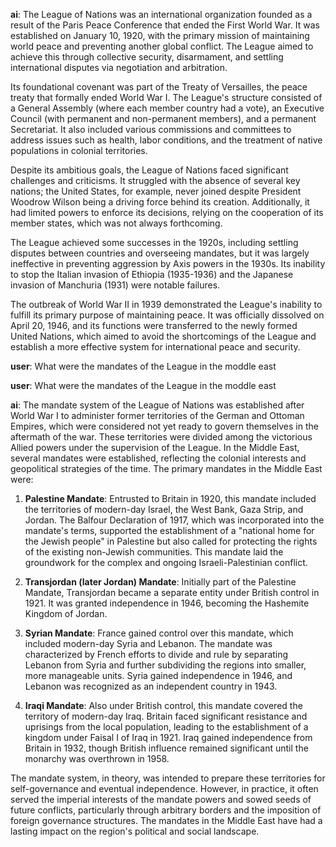 **ai**: The League of Nations was an international organization founded as a result of the Paris Peace Conference that ended the First World War. It was established on January 10, 1920, with the primary mission of maintaining world peace and preventing another global conflict. The League aimed to achieve this through collective security, disarmament, and settling international disputes via negotiation and arbitration.

Its foundational covenant was part of the Treaty of Versailles, the peace treaty that formally ended World War I. The League's structure consisted of a General Assembly (where each member country had a vote), an Executive Council (with permanent and non-permanent members), and a permanent Secretariat. It also included various commissions and committees to address issues such as health, labor conditions, and the treatment of native populations in colonial territories.

Despite its ambitious goals, the League of Nations faced significant challenges and criticisms. It struggled with the absence of several key nations; the United States, for example, never joined despite President Woodrow Wilson being a driving force behind its creation. Additionally, it had limited powers to enforce its decisions, relying on the cooperation of its member states, which was not always forthcoming.

The League achieved some successes in the 1920s, including settling disputes between countries and overseeing mandates, but it was largely ineffective in preventing aggression by Axis powers in the 1930s. Its inability to stop the Italian invasion of Ethiopia (1935-1936) and the Japanese invasion of Manchuria (1931) were notable failures.

The outbreak of World War II in 1939 demonstrated the League's inability to fulfill its primary purpose of maintaining peace. It was officially dissolved on April 20, 1946, and its functions were transferred to the newly formed United Nations, which aimed to avoid the shortcomings of the League and establish a more effective system for international peace and security.

**user**: What were the mandates of the League in the moddle east

**user**: What were the mandates of the League in the moddle east

**ai**: The mandate system of the League of Nations was established after World War I to administer former territories of the German and Ottoman Empires, which were considered not yet ready to govern themselves in the aftermath of the war. These territories were divided among the victorious Allied powers under the supervision of the League. In the Middle East, several mandates were established, reflecting the colonial interests and geopolitical strategies of the time. The primary mandates in the Middle East were:

1. **Palestine Mandate**: Entrusted to Britain in 1920, this mandate included the territories of modern-day Israel, the West Bank, Gaza Strip, and Jordan. The Balfour Declaration of 1917, which was incorporated into the mandate's terms, supported the establishment of a "national home for the Jewish people" in Palestine but also called for protecting the rights of the existing non-Jewish communities. This mandate laid the groundwork for the complex and ongoing Israeli-Palestinian conflict.

2. **Transjordan (later Jordan) Mandate**: Initially part of the Palestine Mandate, Transjordan became a separate entity under British control in 1921. It was granted independence in 1946, becoming the Hashemite Kingdom of Jordan.

3. **Syrian Mandate**: France gained control over this mandate, which included modern-day Syria and Lebanon. The mandate was characterized by French efforts to divide and rule by separating Lebanon from Syria and further subdividing the regions into smaller, more manageable units. Syria gained independence in 1946, and Lebanon was recognized as an independent country in 1943.

4. **Iraqi Mandate**: Also under British control, this mandate covered the territory of modern-day Iraq. Britain faced significant resistance and uprisings from the local population, leading to the establishment of a kingdom under Faisal I of Iraq in 1921. Iraq gained independence from Britain in 1932, though British influence remained significant until the monarchy was overthrown in 1958.

The mandate system, in theory, was intended to prepare these territories for self-governance and eventual independence. However, in practice, it often served the imperial interests of the mandate powers and sowed seeds of future conflicts, particularly through arbitrary borders and the imposition of foreign governance structures. The mandates in the Middle East have had a lasting impact on the region's political and social landscape.
